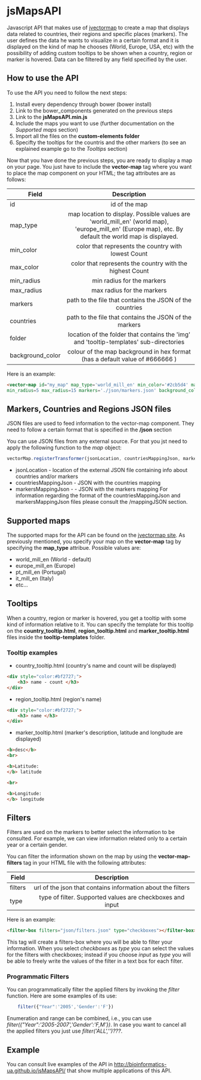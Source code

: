 # jsMapsAPI

Javascript API that makes use of [jvectormap](http://jvectormap.com/)  to create a map that displays data related to countries, their regions and specific places (markers). The user defines the data he wants to visualize in a certain format and it is displayed on the kind of map he chooses (World, Europe, USA, etc) with the possibility of adding custom tooltips to be shown when a country, region or marker is hovered. Data can be filtered by any field specified by the user.

## How to use the API

To use the API you need to follow the next steps:

1. Install every dependency through bower (bower install)
2. Link to the bower_components generated on the previous steps
3. Link to the **jsMapsAPI.min.js**
4. Include the maps you want to use (further documentation on the _Supported maps_ section)
5. Import all the files on the **custom-elements folder**
6. Specifty the tooltips for the countris and the other markers (to see an explained example go to the _Tooltips_ section)

Now that you have done the previous steps, you are ready to display a map on your page. You just have to include the **vector-map** tag where you want to place the map component on your HTML; the tag attributes are as follows:

| Field   |      Description      |
|----------|:-------------:|
| id |  id of the map |
| map_type | map location to display. Possible values are 'world_mill_en' (world map), 'europe_mill_en' (Europe map), etc. By default the world map is displayed.  |
| min_color | color that represents the country with lowest Count |
|      max_color    |       color that represents the country with the highest Count        |
|     min_radius     |         min radius for the markers      |
|    max_radius      |      max radius for the markers         |
|    markers      |     path to the file that contains the JSON of the countries    |
|    countries      |      path to the file that contains the JSON of the markers  |
|    folder      | location of the folder that contains the 'img' and 'tooltip-templates' sub-directories        |
|    background_color      | colour of the map background in hex format (has a default value of #666666 )        |

Here is an example:
```html
<vector-map id="my_map" map_type='world_mill_en' min_color='#2cb5d4' max_color="#153478"
min_radius=5 max_radius=15 markers='./json/markers.json' background_color="#666666"></vector-map>
```

## Markers, Countries and Regions JSON files

JSON files are used to feed information to the vector-map component. They need to follow a certain format that is specified in the **/json** section

You can use JSON files from any external source. For that you jst need to apply the following function to the _map_ object:

```javascript
vectorMap.registerTransformer(jsonLocation, countriesMappingJson, markersMappingJson)
```

- jsonLocation - location of the external JSON file containing info about countries and/or markers
- countriesMappingJson - JSON with the countries mapping
- markersMappingJson - - JSON with the markers mapping
For information regarding the format of the countriesMappingJson and markersMappingJson files please consult the /mappingJSON section.

## Supported maps

The supported maps for the API can be found on the [jvectormap site](http://jvectormap.com/maps/).
As previously mentioned, you specify your map on the __vector-map__ tag by specifying the __map_type__ attribue. Possible values are:
- world_mill_en (World - default)
- europe_mill_en (Europe)
- pt_mill_en (Portugal)
- it_mill_en (Italy)
- etc...

## Tooltips

When a country, region or marker is hovered, you get a tooltip with some kind of information relative to it. You can specify the template for this tooltip on the **country_tooltip.html**, **region_tooltip.html** and **marker_tooltip.html** files inside the **tooltip-templates** folder.

### Tooltip examples

- country_tooltip.html (country's name and count will be displayed)

```html
<div style="color:#bf2727;">
    <h3> name - count </h3>
</div>
```

- region_tooltip.html (region's name)

```html
<div style="color:#bf2727;">
    <h3> name </h3>
</div>
```

- marker_tooltip.html (marker's description, latitude and longitude are displayed)

```html
<b>desc</b>
<br>

<b>Latitude:
</b> latitude

<br>

<b>Longitude:
</b> longitude
```

## Filters

Filters are used on the markers to better select the information to be consulted. For example, we can view information related only to a certain year or a certain gender.

You can filter the information shown on the map by using the **vector-map-filters** tag in your HTML file with the following attributes:

| Field   |      Description     |
|----------|:------------:|
| filters | url of the json that contains information about the filters |
| type | type of filter. Supported values are checkboxes and input     |

Here is an example:
```html
<filter-box filters="json/filters.json" type="checkboxes"></filter-box>
```

This tag will create a filters-box where you will be able to filter your information. When you select _checkboxes_ as _type_ you can select the values for the filters with checkboxes; instead if you choose _input_ as _type_ you will be able to freely write the values of the filter in a text box for each filter.

### Programmatic Filters

You can programmatically filter the applied filters by invoking the _filter_ function. Here are some examples of its use:
```javascript
    filter({"Year":'2005','Gender':'F'})
```

Enumeration and range can be combined, i.e., you can use _filter({"Year":'2005-2007','Gender':'F,M'})_. In case you want to cancel all the applied filters you just use _filter('ALL','')???_.

## Example

You can consult live examples of the API in http://bioinformatics-ua.github.io/jsMapsAPI/ that show multiple applications of this API.
